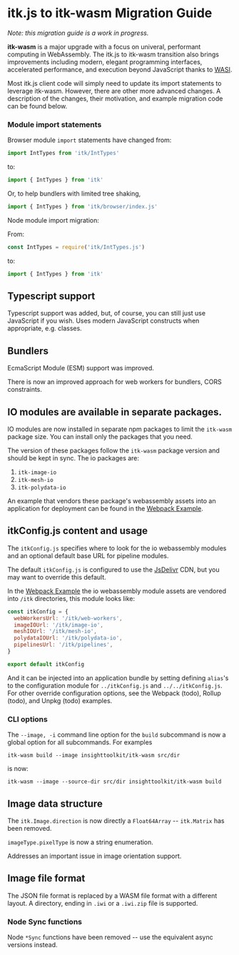 # itk.js to itk-wasm Migration Guide

*Note: this migration guide is a work in progress.*

**itk-wasm** is a major upgrade with a focus on univeral, performant computing in
WebAssembly. The itk.js to itk-wasm transition also brings improvements
including modern, elegant programming interfaces, accelerated performance,
and execution beyond JavaScript thanks to [WASI](https://wasi.dev).

Most itk.js client code will simply need to update its import statements to
leverage itk-wasm. However, there are other more advanced changes. A
description of the changes, their motivation, and example migration code can
be found below.

### Module import statements

Browser module `import` statements have changed from:

```js
import IntTypes from 'itk/IntTypes'
```

to:


```js
import { IntTypes } from 'itk'
```

Or, to help bundlers with limited tree shaking,

```js
import { IntTypes } from 'itk/browser/index.js'
```


Node module import migration:

From:

```js
const IntTypes = require('itk/IntTypes.js')
```

to:

```js
import { IntTypes } from 'itk'
```

## Typescript support

Typescript support was added, but, of course, you can still just use
JavaScript if you wish.  Uses modern JavaScript constructs when appropriate,
e.g. classes.

## Bundlers

EcmaScript Module (ESM) support was improved.

There is now an improved approach for web workers for bundlers, CORS constraints.

## IO modules are available in separate packages.

IO modules are now installed in separate npm packages to limit the `itk-wasm`
package size. You can install only the packages that you need.

The version of these packages follow the `itk-wasm` package version and should
be kept in sync. The io packages are:

1. `itk-image-io`
2. `itk-mesh-io`
3. `itk-polydata-io`

An example that vendors these package's webassembly assets into an
application for deployment can be found in the [Webpack
Example](https://github.com/InsightSoftwareConsortium/itk-wasm/tree/master/examples/Webpack).

## itkConfig.js content and usage

The `itkConfig.js` specifies where to look for the io webassembly modules and
an optional default base URL for pipeline modules.

The default `itkConfig.js` is configured to use the
[JsDelivr](https://www.jsdelivr.com/) CDN, but you may want to override this
default.

In the [Webpack
Example](https://github.com/InsightSoftwareConsortium/itk-wasm/tree/master/examples/Webpack)
the io webassembly module assets are vendored into `/itk` directories,
this module looks like:

```js
const itkConfig = {
  webWorkersUrl: '/itk/web-workers',
  imageIOUrl: '/itk/image-io',
  meshIOUrl: '/itk/mesh-io',
  polydataIOUrl: '/itk/polydata-io',
  pipelinesUrl: '/itk/pipelines',
}

export default itkConfig
```

And it can be injected into an application bundle by setting defining
`alias`'s to the configuration module for `../itkConfig.js` and
`../../itkConfig.js`. For other override configuration options, see the Webpack (todo),
Rollup (todo), and Unpkg (todo) examples.

### CLI options

The `--image, -i` command line option for the `build` subcommand is now a global option for all
subcommands. For examples

```
itk-wasm build --image insighttoolkit/itk-wasm src/dir
```

is now:

```
itk-wasm --image --source-dir src/dir insighttoolkit/itk-wasm build
```

## Image data structure

The `itk.Image.direction` is now directly a `Float64Array` -- `itk.Matrix` has
been removed.

`imageType.pixelType` is now a string enumeration.

Addresses an important issue in image orientation support.

## Image file format

The JSON file format is replaced by a WASM file format with a different
layout. A directory, ending in `.iwi` or a `.iwi.zip` file is supported.

### Node Sync functions

Node `*Sync` functions have been removed -- use the equivalent async versions instead.
